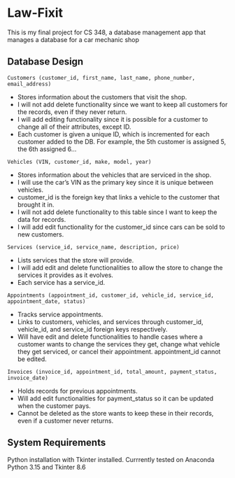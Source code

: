 # Law-Fixit
This is my final project for CS 348, a database management app that manages a database for a car mechanic shop

## Database Design
`Customers (customer_id, first_name, last_name, phone_number, email_address)`
-	Stores information about the customers that visit the shop.
-	I will not add delete functionality since we want to keep all customers for the records, even if they never return.
-	I will add editing functionality since it is possible for a customer to change all of their attributes, except ID.
-	Each customer is given a unique ID, which is incremented for each customer added to the DB. For example, the 5th customer is assigned 5, the 6th assigned 6…

`Vehicles (VIN, customer_id, make, model, year)`
-	Stores information about the vehicles that are serviced in the shop.
-	I will use the car’s VIN as the primary key since it is unique between vehicles.
-	customer_id is the foreign key that links a vehicle to the customer that brought it in.
-	I will not add delete functionality to this table since I want to keep the data for records.
-	I will add edit functionality for the customer_id since cars can be sold to new customers.

`Services (service_id, service_name, description, price)`
-	Lists services that the store will provide.
-	I will add edit and delete functionalities to allow the store to change the services it provides as it evolves.
-	Each service has a service_id.

`Appointments (appointment_id, customer_id, vehicle_id, service_id, appointment_date, status)`
-	Tracks service appointments.
-	Links to customers, vehicles, and services through customer_id, vehicle_id, and service_id foreign keys respectively.
-	Will have edit and delete functionalities to handle cases where a customer wants to change the services they get, change what vehicle they get serviced, or cancel their appointment. appointment_id cannot be edited.

`Invoices (invoice_id, appointment_id, total_amount, payment_status, invoice_date)`
-	Holds records for previous appointments.
-	Will add edit functionalities for payment_status so it can be updated when the customer pays.
-	Cannot be deleted as the store wants to keep these in their records, even if a customer never returns.

## System Requirements
Python installation with Tkinter installed.
Currrently tested on Anaconda Python 3.15 and Tkinter 8.6
